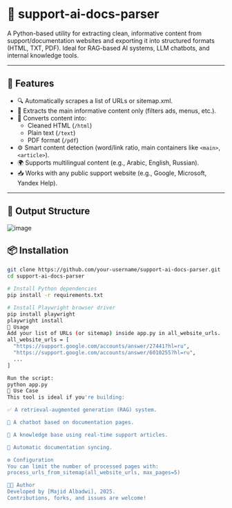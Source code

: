 # 🧠 support-ai-docs-parser

A Python-based utility for extracting clean, informative content from support/documentation websites and exporting it into structured formats (HTML, TXT, PDF). Ideal for RAG-based AI systems, LLM chatbots, and internal knowledge tools.

---

## 🚀 Features

- 🔍 Automatically scrapes a list of URLs or sitemap.xml.
- 🧼 Extracts the main informative content only (filters ads, menus, etc.).
- 📄 Converts content into:
  - Cleaned HTML (`/html`)
  - Plain text (`/text`)
  - PDF format (`/pdf`)
- ⚙️ Smart content detection (word/link ratio, main containers like `<main>`, `<article>`).
- 🌍 Supports multilingual content (e.g., Arabic, English, Russian).
- 📥 Works with any public support website (e.g., Google, Microsoft, Yandex Help).

---

## 📁 Output Structure


![image](https://github.com/user-attachments/assets/a6dfe34f-6ce9-409c-8913-849f279f16c2)


## 📦 Installation

```bash
git clone https://github.com/your-username/support-ai-docs-parser.git
cd support-ai-docs-parser

# Install Python dependencies
pip install -r requirements.txt

# Install Playwright browser driver
pip install playwright
playwright install
🧪 Usage
Add your list of URLs (or sitemap) inside app.py in all_website_urls.
all_website_urls = [
  "https://support.google.com/accounts/answer/27441?hl=ru",
  "https://support.google.com/accounts/answer/6010255?hl=ru",
  ...
]

Run the script:
python app.py
🧠 Use Case
This tool is ideal if you're building:

✅ A retrieval-augmented generation (RAG) system.

🤖 A chatbot based on documentation pages.

🧾 A knowledge base using real-time support articles.

🔄 Automatic documentation syncing.

⚙️ Configuration
You can limit the number of processed pages with:
process_urls_from_sitemap(all_website_urls, max_pages=5)

👨‍💻 Author
Developed by [Majid Albadwi], 2025.
Contributions, forks, and issues are welcome!

